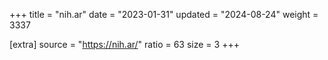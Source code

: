+++
title = "nih.ar"
date = "2023-01-31"
updated = "2024-08-24"
weight = 3337

[extra]
source = "https://nih.ar/"
ratio = 63
size = 3
+++
